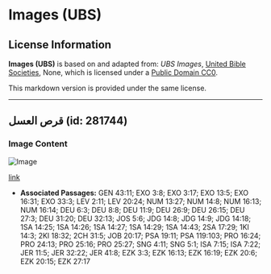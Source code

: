 # Images (UBS)

## License Information

**Images (UBS)** is based on and adapted from: _UBS Images_, [United Bible Societies](https://unitedbiblesocieties.org/), None, which is licensed under a [Public Domain CC0](https://creativecommons.org/public-domain/cc0/).

This markdown version is provided under the same license.



--------------------------------

## قرص العسل (id: 281744)

### Image Content

![Image](https://cdn.aquifer.bible/aquifer-content/resources/Media/WEB-0299_honeycomb.jpg)

[link](https://cdn.aquifer.bible/aquifer-content/resources/Media/WEB-0299_honeycomb.jpg)

* **Associated Passages:** GEN 43:11; EXO 3:8; EXO 3:17; EXO 13:5; EXO 16:31; EXO 33:3; LEV 2:11; LEV 20:24; NUM 13:27; NUM 14:8; NUM 16:13; NUM 16:14; DEU 6:3; DEU 8:8; DEU 11:9; DEU 26:9; DEU 26:15; DEU 27:3; DEU 31:20; DEU 32:13; JOS 5:6; JDG 14:8; JDG 14:9; JDG 14:18; 1SA 14:25; 1SA 14:26; 1SA 14:27; 1SA 14:29; 1SA 14:43; 2SA 17:29; 1KI 14:3; 2KI 18:32; 2CH 31:5; JOB 20:17; PSA 19:11; PSA 119:103; PRO 16:24; PRO 24:13; PRO 25:16; PRO 25:27; SNG 4:11; SNG 5:1; ISA 7:15; ISA 7:22; JER 11:5; JER 32:22; JER 41:8; EZK 3:3; EZK 16:13; EZK 16:19; EZK 20:6; EZK 20:15; EZK 27:17

